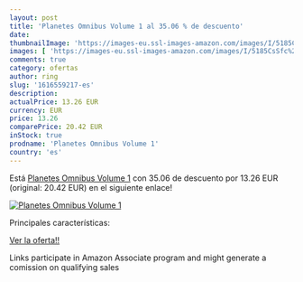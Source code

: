 ```yaml
---
layout: post
title: 'Planetes Omnibus Volume 1 al 35.06 % de descuento'
date: 
thumbnailImage: 'https://images-eu.ssl-images-amazon.com/images/I/5185CsSfc%2BL._SL200_.jpg'
images: [ 'https://images-eu.ssl-images-amazon.com/images/I/5185CsSfc%2BL._SL200_.jpg' ]
comments: true
category: ofertas
author: ring
slug: '1616559217-es'
description:
actualPrice: 13.26 EUR
currency: EUR
price: 13.26
comparePrice: 20.42 EUR
inStock: true
prodname: 'Planetes Omnibus Volume 1'
country: 'es'
---
```


Está [Planetes Omnibus Volume 1](https://www.amazon.es/dp/1616559217/?tag=tolees-21) con 35.06 de descuento por 13.26 EUR (original: 20.42 EUR) en el siguiente enlace!

[![Planetes Omnibus Volume 1](https://images-eu.ssl-images-amazon.com/images/I/5185CsSfc%2BL._SL200_.jpg)](https://www.amazon.es/dp/1616559217/?tag=tolees-21)

Principales características:


[Ver la oferta!!](https://www.amazon.es/dp/1616559217/?tag=tolees-21)

Links participate in Amazon Associate program and might generate a comission on qualifying sales


